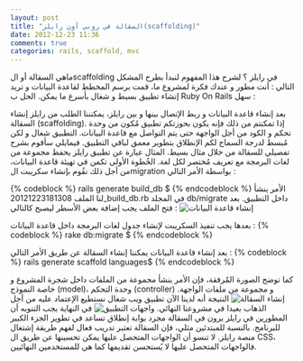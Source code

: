 ```yaml
---
layout: post
title: "السقالة في روبي أون رايلز(scaffolding)"
date: 2012-12-23 11:36
comments: true
categories: rails, scaffold, mvc
---
```

ماهي السقالة أو الscaffolding في رايلز ؟ لشرح هذا المفهوم لنبدأ بطرح المشكل التالي :
أنت مطور و عندك فكرة لمشروع ما، قمت برسم المخطط لقاعدة البيانات و تريد إنشاء تطبيق بسيط و شغال بأسرع ما يمكن. الحل ب Ruby On Rails سهل :

بعد إنشاء قاعدة البيانات و ربط الإتصال بينها و بين رايلز، يمكنننا الطلب من رايلز إنشاء السقالة (scaffolding). إذا تمكنتم من ذلك فإنه يكون بحوزتكم تطبيق مُكون من وحدة تحكم و الكود من أجل الواجهة حتى يتم التواصل مع قاعدة البيانات. التطبيق شغال و لكن مُبسط لدرجة السماح لكم الإنطلاق بتطوير معمق لباقي التطبيق.
فيمايلي سأقوم بشرح تفصيلي للسقالة من خلال مثال بسيط. المثال عبارة عن تطبيق رايلز يحفظ مجموعة من لغات البرمجة مع تعريف مُختصر لكل لغة.
الخُطوة الأولى تكمن في تهيئة قاعدة البيانات، من أجل ذلك نقُوم بإنشاء سكريبت الmigration  بواسطة الأمر التالي :

{% codeblock %}
rails generate build_db $
{% endcodeblock %} 
الأمر ينشأ لنا الملف 20121223181308_build_db.rb في المجلد db/migrate داخل التطبيق. بعد فتح الملف يجب إضافة بعض الأسطر ليصبح كالتالي :
<img src="/images/build_db_text.png" title="إنشاء قاعدة البيانات"/>

بعدها يجب تنفيذ السكريبت لإنشاء جدول لغات البرمجة داخل قاعدة البيانات :
{% codeblock %}
rake db:migrate $
{% endcodeblock %}

بعد إنشاء قاعدة البيانات يمكننا إنشاء السقالة عن طريق الأمر التالي :
{% codeblock %}
rails  generate scaffold languages$
{% endcodeblock %}

كما توضح الصورة المٌرفقة، فإن الأمر ينشأ مجموعة من الملفات داخل شجرة المشروع و خاصة النموذج (model)، وحدة التحكم (controller) و مجموعة من ملفات الواجهة.
<img src="/images/rails_scaffold_generate.png" title="إنشاء السقالة"/>
 النتيجة أنه لدينا الآن تطبيق ويب شغال نستطيع الإعتماد عليه من أجل الذهاب بعيدا في مشروعنا النهائي.
 <img src="/images/views_generated.png" title=" واجهات التطبيق"/>
في النهاية يجب التنويه أن المطورين في رايلز يرون في السقالة مجرد بوابة إنطلاق تساعد في تطوير الجزء الكبير للبرنامج. بالنسبة للمبتدئين مثلي، فإن السقالة تعتبر تدريب فعال لفهم طريقة إشتغال منصة رايلز. لا تنسو أن الواجهات المتحصل عليها يمكن تحسينها عن طريق ال CSS، فالواجهات المتحصل عليها لا يُستحسن تقديمها كما هي للمستخدمين النهائيين.  

